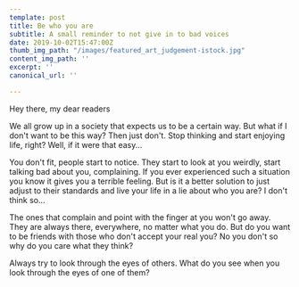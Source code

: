 ```yaml
---
template: post
title: Be who you are
subtitle: A small reminder to not give in to bad voices
date: 2019-10-02T15:47:00Z
thumb_img_path: "/images/featured_art_judgement-istock.jpg"
content_img_path: ''
excerpt: ''
canonical_url: ''

---
```

Hey there, my dear readers

We all grow up in a society that expects us to be a certain way. But what if I don't want to be this way? Then just don't. Stop thinking and start enjoying life, right? Well, if it were that easy...

You don't fit, people start to notice. They start to look at you weirdly, start talking bad about you, complaining. If you ever experienced such a situation you know it gives you a terrible feeling. But is it a better solution to just adjust to their standards and live your life in a lie about who you are? I don't think so...

The ones that complain and point with the finger at you won't go away. They are always there, everywhere, no matter what you do. But do you want to be friends with those who don't accept your real you? No you don't so why do you care what they think?

Always try to look through the eyes of others. What do you see when you look through the eyes of one of them?